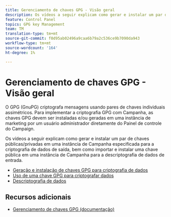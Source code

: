```yaml
---
title: Gerenciamento de chaves GPG - Visão geral
description: Os vídeos a seguir explicam como gerar e instalar um par de chaves públicas/privadas em uma instância de Campanha especificada para a criptografia de dados de saída, bem como importar e instalar uma chave pública em uma instância de Campanha para a descriptografia de dados de entrada.
feature: Control Panel
topics: GPG key Management
team: TM
translation-type: tm+mt
source-git-commit: f0d95ab02496a9caa6b79a2c536ce9b7090da943
workflow-type: tm+mt
source-wordcount: '164'
ht-degree: 1%

---
```



# Gerenciamento de chaves GPG - Visão geral

O GPG (GnuPG) criptografa mensagens usando pares de chaves individuais assimétricos. Para implementar a criptografia GPG com Campanha, as chaves GPG devem ser instaladas e/ou geradas em uma instância de marketing por um usuário administrador diretamente do Painel de controle do Campaign.

Os vídeos a seguir explicam como gerar e instalar um par de chaves públicas/privadas em uma instância de Campanha especificada para a criptografia de dados de saída, bem como importar e instalar uma chave pública em uma instância de Campanha para a descriptografia de dados de entrada.

* [Geração e instalação de chaves GPG para criptografia de dados](./generating-and-installing-gpg-keys-for-data-encryption.md)
* [Uso de uma chave GPG para criptografar dados](./using-a-gpg-key-to-encrypt-data.md)
* [Descriptografia de dados](./decrypting-data.md)

## Recursos adicionais

* [Gerenciamento de chaves GPG (documentação)](https://docs.adobe.com/content/help/en/control-panel/using/instances-settings/gpg-keys-management.html)
